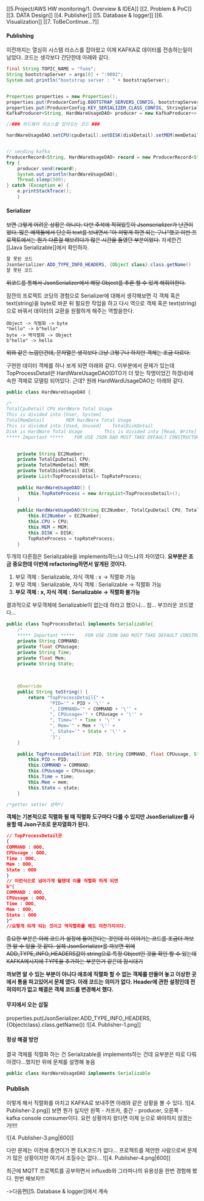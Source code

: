 [[5.Project/AWS HW monitoring/1. Overview & IDEA]]
[[2. Problem &  PoC]]
[[3. DATA Design]]
[[4. Publisher]]
[[5. Database & logger]]
[[6. Visualization]]
[[7. ToBeContinue...?]]
#### Publishing

이전까지는 열심히 시스템 리소스를 잡아왔고 이제 KAFKA로 데이터를 전송하는일이 남았다.
코드는 생각보다 간단한데 아래와 같다.
```java
final String TOPIC_NAME = "fooo";
String bootstrapServer = args[0] + ":9092";
System.out.println("bootstrap server : " + bootstrapServer);


Properties properties = new Properties();
properties.put(ProducerConfig.BOOTSTRAP_SERVERS_CONFIG, bootstrapServer);
properties.put(ProducerConfig.KEY_SERIALIZER_CLASS_CONFIG, StringSerializer.class.getName());
KafkaProducer<String, HardWareUsageDAO> producer = new KafkaProducer<>(properties);

//### 하드웨어 리소스를 잡아오는 코드 ###

hardWareUsageDAO.setCPU(cpuDetail).setDISK(diskDetail).setMEM(memDetail).setTopRateProcess((ArrayList<TopProcessDetail>) topRateProcess);


// sending kafka
ProducerRecord<String, HardWareUsageDAO> record = new ProducerRecord<String, HardWareUsageDAO>(TOPIC_NAME, hardWareUsageDAO);
try {
	producer.send(record);
	System.out.println(hardWareUsageDAO);
	Thread.sleep(500);
} catch (Exception e) {
	e.printStackTrace();
	}
```


#### Serializer

~~보면 그렇게 어려운 상황은 아니다. 다만 주석에 적혀있듯이 Jsonserializer가 난관이었다. 많은 예제들에서 단순히 text를 보내면서 "아 저렇게 하면 되는 구나"했고 이번 프로젝트에서는 뭔가 다른걸 해보려다가 많은 시간을 들였던 부분이었다.~~  자세한건 [[Java Serializable]]에서 확인하자.

```java
잘 못된 코드
JsonSerializer.ADD_TYPE_INFO_HEADERS, {Object class}.class.getName()
잘 못된 코드
```
~~위코드를 통해서 JsonSerializer에서 해당 Object를 추론 할 수 있게 해줘야한다.~~

잠깐의 프로젝트 코딩의 경험으로 Serializer에 대해서 생각해보면 각 객체 혹은 text(string)을 byte로 바꾼 뒤 필요한 작업을 하고 다시 역으로 객체 혹은 text(string)으로 바꿔서 데이터의 교환을 원활하게 해주는 역할을한다.
```
Object -> 직렬화 -> byte
"hello" -> b"hello"
byte -> 역직렬화 -> Object
b"hello" -> hello
```
~~위와 같은 느낌인건데, 문자열은 생각보다 그냥 그렇구나 하지만 객체는 조금 다르다.~~

구현한 데이터 객체를 하나 보게 되면 아래와 같다.
이부분에서 문제가 있는데 TopProcessDetail은 HardWareUsageDAO(DTO가 더 맞는 작명이었긴 하겠네)에 속한 객체로 모델링 되어있다. 근데?
원래 HardWardUsageDAO는 아래와 같다.
```java
public class HardWareUsageDAO {  
  
/*  
TotalCpuDetail CPU HardWare Total Usage  
This is divided into [User, System]    
TotalMemDetail        MEM HardWare Total Usage        
This is divided into [Used, Unused]    TotalDiskDetail        
Disk is HardWare Total Usage        This is divided into [Read, Write]    TopProcessDetail        This is COMMAND TOP result where ranked top 5       This is consist of [PID, COMMAND, CPUusag˜e, Time, Mem, State]    
***** Important *****    FOR USE JSON DAO MUST TAKE DEFAULT CONSTRUCTOR    ***** Important *****     */  

  
	private String EC2Number;  
	private TotalCpuDetail CPU;  
	private TotalMemDetail MEM;  
	private TotalDiskDetail DISK;  
	private List<TopProcessDetail> TopRateProcess;  
	
	public HardWareUsageDAO() {  
		this.TopRateProcess = new ArrayList<TopProcessDetail>();  
	}  
	
	public HardWareUsageDAO(String EC2Number, TotalCpuDetail CPU, TotalMemDetail MEM, TotalDiskDetail DISK, List<TopProcessDetail> topRateProcess) {  
		this.EC2Number = EC2Number;  
		this.CPU = CPU;  
		this.MEM = MEM;  
		this.DISK = DISK;  
		TopRateProcess = topRateProcess;  
	}
```

두개의 다른점은 Serializable을 implements하느냐 마느냐의 차이였다.
**요부분은 조금 중요한데 이번에 refactoring하면서 알게된 것이다.**
1. 부모 객체 : Serializable, 자식 객체 : x -> 직렬화 가능
2. 부모 객체 : Serializable, 자식 객체 : Serializable -> 직렬화 가능
3. **부모 객체 : x, 자식 객체 : Serializable -> 직렬화 불가능**

결과적으로 부모객체에 Serializable이 없는데 하라고 했으니... 참... 부끄러운 코드였다...
```java
public class TopProcessDetail implements Serializable{  
    /*  
    ***** Important *****    FOR USE JSON DAO MUST TAKE DEFAULT CONSTRUCTOR    ***** Important *****    */    private int PID;  
    private String COMMAND;  
    private float CPUusage;  
    private String Time;  
    private float Mem;  
    private String State;  
  
  
  
    @Override  
    public String toString() {  
        return "TopProcessDetail{" +  
                "PID='" + PID + '\'' +  
                ", COMMAND='" + COMMAND + '\'' +  
                ", CPUusage='" + CPUusage + '\'' +  
                ", Time='" + Time + '\'' +  
                ", Mem='" + Mem + '\'' +  
                ", State='" + State + '\'' +  
                '}';  
    }  
  
    public TopProcessDetail(int PID, String COMMAND, float CPUusage, String time, float mem, String state) {  
        this.PID = PID;  
        this.COMMAND = COMMAND;  
        this.CPUusage = CPUusage;  
        this.Time = time;  
        this.Mem = mem;  
        this.State = state;  
    }  

/*getter setter 생략*/
```

**객체는 기본적으로 직렬화 될 때 직렬화 도구마다 다를 수 있지만 JsonSerializer를 사용할 때 Json구조로 문자열화가 된다.**
```json
// TopProcessDetail은 
{
COMMAND : OOO,
CPUusage : OOO,
Time : OOO,
Mem : OOO,
State : OOO
}
// 이런식으로 넘어가게 될텐데 이를 직렬화 하게 되면
b"{
COMMAND : OOO,
CPUusage : OOO,
Time : OOO,
Mem : OOO,
State : OOO
}"
//요렇게 되게 되는 것이고 역직렬화를 해도 마찬가지이다.
```

~~중요한 부분은 아래 코드가 설정에 들어간다는 것인데 이 이야기는 코드를 조금더 까보면 알 수 있을 것 같다. 실제 JsonSerializer를 까보면 위에 ADD_TYPE_INFO_HEADERS값이 string으로 특정 Object인 것을 확인 할 수 있는데 KAFKA메시지에 TYPE을 추가하는 부분인거 같은데 잠시대기~~

**까보면 알 수 있는 부분이 아니다 애초에 직렬화 할 수 없는 객체를 만들어 놓고 이상한 곳에서 통을 파고있어서 문제 였다. 아래 코드는  의미가 없다. Header에 관한 설정인데 전혀의미가 없고 해결은 객체 코드를 변경해서 했다.**

#### 무지에서 오는 삽질
properties.put(JsonSerializer.ADD_TYPE_INFO_HEADERS, {Objectclass}.class.getName())
![[4. Publisher-1.png]]

#### 정상 해결 방안

결국 객체를 직렬화 하는 건 Serializable을 implements하는 건데 요부분은 따로 다뤄야겠다...했지만 위에 문제를 설명해 놓음
```java
public class HardWareUsageDAO implements Serializable 
```

### Publish
이렇게 해서 직렬화를 마치고 KAFKA로 보내주면 아래와 같은 상황을 볼 수 있다.
![[4. Publisher-2.png]]
보면 뭔가 싶지만 왼쪽 - 카프카, 중간 - producer, 오른쪽 - kafka console consumer이다.
요런 상황까지 왔다면 이제 눈으로 봐야하지 않겠는가!!!!

![[4. Publisher-3.png|600]]

다만 문제는 이전에 종연이가 짠 ELK코드가 없다... 프로젝트를 제안한 사람으로써 문제가 많은 상황이지만 여기서 조질수는 없다...
![[4. Publisher-4.png|600]]

최근에 MQTT 프로젝트를 공부하면서 influxdb와 그라파나의 유용성을 한번 경험해 봤다.  한번 해보자!!!


->다음편[[5. Database & logger]]에서 계속